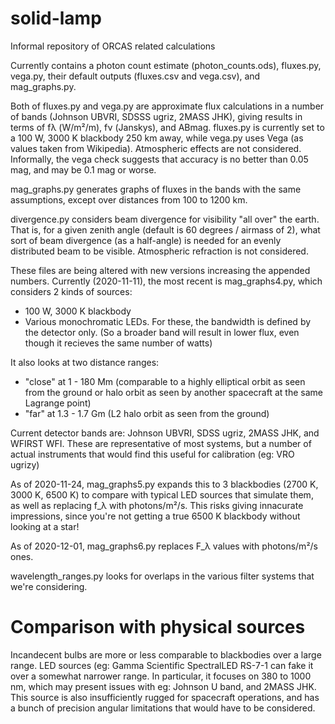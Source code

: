 # solid-lamp
Informal repository of ORCAS related calculations

Currently contains a photon count estimate (photon_counts.ods), fluxes.py, vega.py, their default outputs (fluxes.csv and vega.csv), and mag_graphs.py.

Both of fluxes.py and vega.py are approximate flux calculations in a number of bands (Johnson UBVRI, SDSSS ugriz, 2MASS JHK), giving results in terms of fλ (W/m²/m), fν (Janskys), and ABmag. fluxes.py is currently set to a 100 W, 3000 K blackbody 250 km away, while vega.py uses Vega (as values taken from Wikipedia). Atmospheric effects are not considered. Informally, the vega check suggests that accuracy is no better than 0.05 mag, and may be 0.1 mag or worse.

mag_graphs.py generates graphs of fluxes in the bands with the same assumptions, except over distances from 100 to 1200 km.

divergence.py considers beam divergence for visibility "all over" the earth. That is, for a given zenith angle (default is 60 degrees / airmass of 2), what sort of beam divergence (as a half-angle) is needed for an evenly distributed beam to be visible. Atmospheric refraction is not considered.


These files are being altered with new versions increasing the appended numbers. Currently (2020-11-11), the most recent is mag_graphs4.py, which considers 2 kinds of sources:
* 100 W, 3000 K blackbody
* Various monochromatic LEDs. For these, the bandwidth is defined by the detector only. (So a broader band will result in lower flux, even though it recieves the same number of watts)

It also looks at two distance ranges: 
* "close" at 1 - 180 Mm (comparable to a highly elliptical orbit as seen from the ground or halo orbit as seen by another spacecraft at the same Lagrange point)
* "far" at 1.3 - 1.7 Gm (L2 halo orbit as seen from the ground)

Current detector bands are: Johnson UBVRI, SDSS ugriz, 2MASS JHK, and WFIRST WFI. These are representative of most systems, but a number of actual instruments that would find this useful for calibration (eg: VRO ugrizy)


As of 2020-11-24, mag_graphs5.py expands this to 3 blackbodies (2700 K, 3000 K, 6500 K) to compare with typical LED sources that simulate them, as well as replacing f_λ with photons/m²/s. This risks giving innacurate impressions, since you're not getting a true 6500 K blackbody without looking at a star!

As of 2020-12-01, mag_graphs6.py replaces F_λ values with photons/m²/s ones.


wavelength_ranges.py looks for overlaps in the various filter systems that we're considering.

# Comparison with physical sources
Incandecent bulbs are more or less comparable to blackbodies over a large range. LED sources (eg: Gamma Scientific SpectralLED RS-7-1 can fake it over a somewhat narrower range. In particular, it focuses on 380 to 1000 nm, which may present issues with eg: Johnson U band, and 2MASS JHK. This source is also insufficiently rugged for spacecraft operations, and has a bunch of precision angular limitations that would have to be considered.

